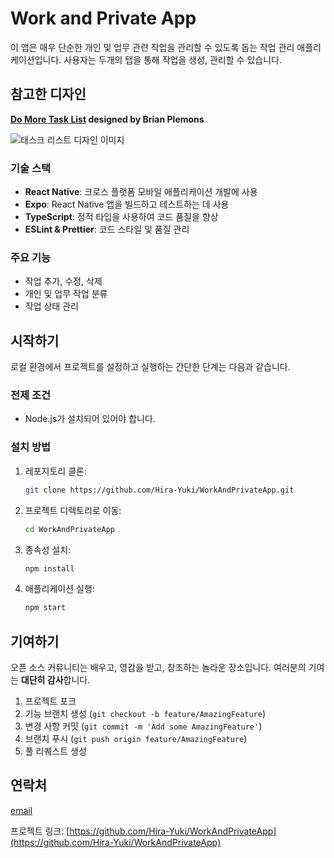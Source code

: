 # Work and Private App

이 앱은 매우 단순한 개인 및 업무 관련 작업을 관리할 수 있도록 돕는 작업 관리 애플리케이션입니다.
사용자는 두개의 탭을 통해 작업을 생성, 관리할 수 있습니다.

## 참고한 디자인

**[Do More Task List](https://dribbble.com/shots/5985329-Do-More-Task-List/attachments/11174366?mode=media) designed by Brian Plemons**

![태스크 리스트 디자인 이미지](https://cdn.dribbble.com/users/28033/screenshots/5985329/media/e6f6927e747fd47891fcbb01789a7175.png)

### 기술 스택

- **React Native**: 크로스 플랫폼 모바일 애플리케이션 개발에 사용
- **Expo**: React Native 앱을 빌드하고 테스트하는 데 사용
- **TypeScript**: 정적 타입을 사용하여 코드 품질을 향상
- **ESLint & Prettier**: 코드 스타일 및 품질 관리

### 주요 기능

- 작업 추가, 수정, 삭제
- 개인 및 업무 작업 분류
- 작업 상태 관리

## 시작하기

로컬 환경에서 프로젝트를 설정하고 실행하는 간단한 단계는 다음과 같습니다.

### 전제 조건

- Node.js가 설치되어 있어야 합니다.

### 설치 방법

1. 레포지토리 클론:
   ```sh
   git clone https://github.com/Hira-Yuki/WorkAndPrivateApp.git
   ```
2. 프로젝트 디렉토리로 이동:
   ```sh
   cd WorkAndPrivateApp
   ```
3. 종속성 설치:
   ```sh
   npm install
   ```
4. 애플리케이션 실행:
   ```sh
   npm start
   ```

## 기여하기

오픈 소스 커뮤니티는 배우고, 영감을 받고, 창조하는 놀라운 장소입니다. 여러분의 기여는 **대단히 감사**합니다.

1. 프로젝트 포크
2. 기능 브랜치 생성 (`git checkout -b feature/AmazingFeature`)
3. 변경 사항 커밋 (`git commit -m 'Add some AmazingFeature'`)
4. 브랜치 푸시 (`git push origin feature/AmazingFeature`)
5. 풀 리퀘스트 생성

## 연락처

[email](mailto:cjsdlf44@gmail.com?subject=[Work%20and%20Private%20App%20feedback])

프로젝트 링크: [https://github.com/Hira-Yuki/WorkAndPrivateApp](https://github.com/Hira-Yuki/WorkAndPrivateApp)
